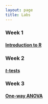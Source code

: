 ```yaml
---
layout: page
title: Labs
---
```


### Week 1

#### [Introduction to R](intro-to-R/lab-intro-to-R.md)



### Week 2

#### [*t*-tests](t-tests/lab-t-tests.md)


### Week 3

#### [One-way ANOVA](ANOVA/lab-ANOVA.md)

